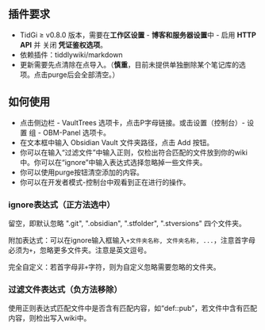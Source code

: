 ## 插件要求

- TidGi ≥ v0.8.0 版本，需要在**工作区设置** - **博客和服务器设置**中 - 启用 **HTTP API** 并 关闭 **凭证鉴权选项**。
- 依赖插件：tiddlywiki/markdown
- 更新需要先点清除在点导入。（**慎重**，目前未提供单独删除某个笔记库的选项。点击purge后会全部清空。）

## 如何使用

- 点击侧边栏 - VaultTrees 选项卡，点击P字母链接。或击设置（控制台）- 设置 组 - OBM-Panel 选项卡。
- 在文本框中输入 Obsidian Vault 文件夹路径，点击 Add 按钮。
- 你可以在输入“过滤文件”中输入正则，仅检出符合匹配的文件放到你的wiki中。你可以在“ignore”中输入表达式选择忽略掉一些文件夹。
- 你可以使用purge按钮清空添加的内容。
- 你可以在开发者模式-控制台中观看到正在进行的操作。

### ignore表达式（正方法选中）

留空，即默认忽略 ".git", ".obsidian", ".stfolder", ".stversions" 四个文件夹。

附加表达式：可以在ignore输入框输入`+文件夹名称, 文件夹名称, ...`，注意首字母必须为`+`，忽略更多文件夹。注意是英文逗号。

完全自定义：若首字母非`+`字符，则为自定义忽略需要忽略的文件夹。

### 过滤文件表达式（负方法移除）

使用正则表达式匹配文件中是否含有匹配内容，如“def::pub”，若文件中含有匹配内容，则检出写入wiki中。
